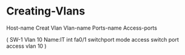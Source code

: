 # Creating-Vlans
Host-name
Creat Vlan
Vlan-name
Ports-name 
Access-ports

(
SW-1
Vlan 10
Name:IT
int fa0/1
switchport mode access
switch port access vlan 10
)
